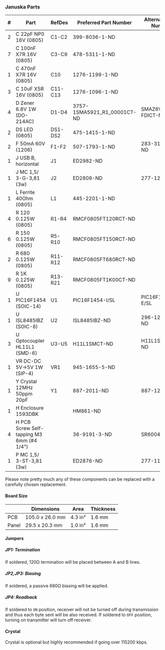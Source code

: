 ### Januska Parts

|  # | Part                                      | RefDes  | Preferred Part Number       | Alternate Part Number           |
|---:|-------------------------------------------|---------|-----------------------------|---------------------------------|
|  2 | C 22pF NP0 16V (0805)                     | C1-C2   | 399-8036-1-ND               |                                 |
|  7 | C 100nF X7R 16V (0805)                    | C3-C9   | 478-5311-1-ND               |                                 |
|  1 | C 470nF X7R 16V (0805)                    | C10     | 1276-1199-1-ND              |                                 |
|  3 | C 10uF X5R 16V (0805)                     | C11-C13 | 1276-1096-1-ND              |                                 |
|  4 | D Zener 6.8V 1W (DO-214AC)                | D1-D4   | 3757-1SMA5921_R1_00001CT-ND | SMAZ6V8-FDICT-ND                |
|  2 | DS LED (0805)                             | DS1-DS2 | 475-1415-1-ND               |                                 |
|  2 | F 50mA 60V (1206)                         | F1-F2   | 507-1793-1-ND               | 283-3132-1-ND                   |
|  1 | J USB B, horizontal                       | J1      | ED2982-ND                   |                                 |
|  1 | J MC 1,5/ 3-G-3,81 (3w)                   | J2      | ED2809-ND                   | 277-1207-ND                     |
|  1 | L Ferrite 40Ohm (0805)                    | L1      | 445-2201-1-ND               |                                 |
|  4 | R 120 0.125W (0805)                       | R1-R4   | RMCF0805FT120RCT-ND         |                                 |
|  6 | R 150 0.125W (0805)                       | R5-R10  | RMCF0805FT150RCT-ND         |                                 |
|  2 | R 680 0.125W (0805)                       | R11-R12 | RMCF0805FT680RCT-ND         |                                 |
|  9 | R 1K 0.125W (0805)                        | R13-R21 | RMCF0805FT1K00CT-ND         |                                 |
|  1 | U PIC16F1454 (SOIC-14)                    | U1      | PIC16F1454-I/SL             | PIC16F1454-E/SL                 |
|  1 | U ISL8485IBZ (SOIC-8)                     | U2      | ISL8485IBZ-ND               | 296-1275-1-ND                   |
|  3 | U Optocoupler HL11L1 (SMD-6)              | U3-U5   | H11L1SMCT-ND                | H11L1SR2MCT-ND                  |
|  1 | VR DC-DC 5V->5V 1W (SIP-4)                | VR1     | 945-1655-5-ND               |                                 |
|  1 | Y Crystal 12MHz 50ppm 20pF                | Y1      | 887-2011-ND                 | 887-1238-ND                     |
|  1 | H Enclosure 1593DBK                       |         | HM861-ND                    |                                 |
|  4 | H PCB Screw Self-tapping M3 6mm (#4 1/4") |         | 36-9191-3-ND                | SR6004-ND                       |
|  1 | P MC 1,5/ 3-ST-3,81 (3w)                  |         | ED2876-ND                   | 277-1162-ND                     |

Please note pretty much any of these components can be replaced with a carefully
chosen replacement.


#### Board Size

|       |      Dimensions | Area    | Thickness |
|-------|-----------------|---------|-----------|
| PCB   | 105.0 x 26.0 mm | 4.3 in² |    1.6 mm |
| Panel |  29.5 x 20.3 mm | 1.0 in² |    1.6 mm |


#### Jumpers

##### JP1: Termination

If soldered, 120Ω termination will be placed between A and B lines.

##### JP2,JP3: Biasing

If soldered, a passive 680Ω biasing will be applied.

##### JP4: Readback

If soldered to `ON` position, receiver will not be turned off during
transmission and thus each byte sent will be also received. If soldered to
`OFF` position, turning on transmitter will turn off receiver.


#### Crystal

Crystal is optional but highly recommended if going over 115200 kbps.
